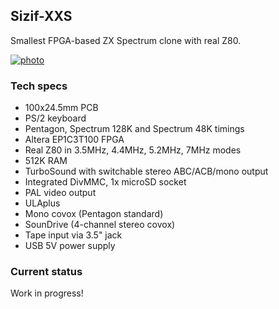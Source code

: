 ## Sizif-XXS
Smallest FPGA-based ZX Spectrum clone with real Z80.

[![photo](https://cloud.err200.net/index.php/s/73TR85tYZkMm8Ax/download?path=/&files=sizif-xxs-a.small.jpg)](https://cloud.err200.net/index.php/apps/files_sharing/publicpreview/73TR85tYZkMm8Ax?fileId=50629&file=/sizif-xxs-a.jpg&x=-1&y=-1)

### Tech specs
* 100x24.5mm PCB
* PS/2 keyboard
* Pentagon, Spectrum 128K and Spectrum 48K timings
* Altera EP1C3T100 FPGA
* Real Z80 in 3.5MHz, 4.4MHz, 5.2MHz, 7MHz modes
* 512K RAM
* TurboSound with switchable stereo ABC/ACB/mono output
* Integrated DivMMC, 1x microSD socket
* PAL video output
* ULAplus
* Mono covox (Pentagon standard)
* SounDrive (4-channel stereo covox)
* Tape input via 3.5" jack
* USB 5V power supply

### Current status
Work in progress!
